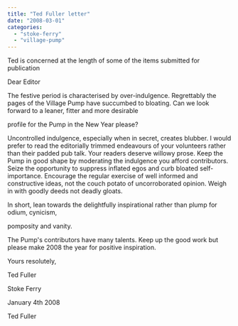 ```yaml
---
title: "Ted Fuller letter"
date: "2008-03-01"
categories: 
  - "stoke-ferry"
  - "village-pump"
---
```


Ted is concerned at the length of some of the items submitted for publication

Dear Editor

The festive period is characterised by over-indulgence. Regrettably the pages of the Village Pump have succumbed to bloating. Can we look forward to a leaner, fitter and more desirable

profile for the Pump in the New Year please?

Uncontrolled indulgence, especially when in secret, creates blubber. I would prefer to read the editorially trimmed endeavours of your volunteers rather than their padded pub talk. Your readers deserve willowy prose. Keep the Pump in good shape by moderating the indulgence you afford contributors. Seize the opportunity to suppress inflated egos and curb bloated self-importance. Encourage the regular exercise of well informed and constructive ideas, not the couch potato of uncorroborated opinion. Weigh in with goodly deeds not deadly gloats.

In short, lean towards the delightfully inspirational rather than plump for odium, cynicism,

pomposity and vanity.

The Pump's contributors have many talents. Keep up the good work but please make 2008 the year for positive inspiration.

Yours resolutely,

Ted Fuller

Stoke Ferry

January 4th 2008

Ted Fuller
